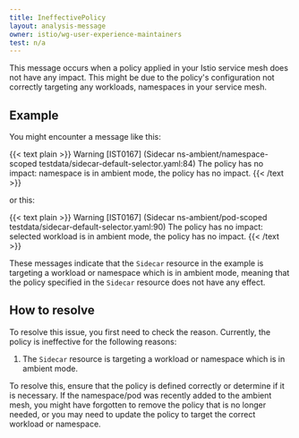 ```yaml
---
title: IneffectivePolicy
layout: analysis-message
owner: istio/wg-user-experience-maintainers
test: n/a
---
```


This message occurs when a policy applied in your Istio service mesh does not have any impact. This might be due to the
policy's configuration not correctly targeting any workloads, namespaces in your service mesh.

## Example

You might encounter a message like this:

{{< text plain >}}
Warning [IST0167] (Sidecar ns-ambient/namespace-scoped testdata/sidecar-default-selector.yaml:84) The policy has no
impact: namespace is in ambient mode, the policy has no impact.
{{< /text >}}

or this:

{{< text plain >}}
Warning [IST0167] (Sidecar ns-ambient/pod-scoped testdata/sidecar-default-selector.yaml:90) The policy has no impact:
selected workload is in ambient mode, the policy has no impact.
{{< /text >}}

These messages indicate that the `Sidecar` resource in the example is targeting a workload or namespace which is in
ambient mode, meaning that the policy specified in the `Sidecar` resource does not have any effect.

## How to resolve

To resolve this issue, you first need to check the reason. Currently, the policy is ineffective for the following
reasons:

1. The `Sidecar` resource is targeting a workload or namespace which is in ambient mode.

To resolve this, ensure that the policy is defined correctly or determine if it is necessary. If the namespace/pod was
recently added to the ambient mesh, you might have forgotten to remove the policy that is no longer needed, or you may
need to update the policy to target the correct workload or namespace.
